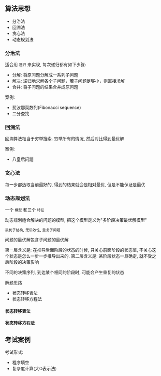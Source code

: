 ## 算法思想

- 分治法
- 回溯法
- 贪心法
- 动态规划法


### 分治法

适合用 `递归` 来实现, 每次递归都有如下步骤:

- 分解: 将原问题分解成一系列子问题
- 解决: 递归地求解各个子问题，若子问题足够小，则直接求解
- 合并: 将子问题的结果合并成原问题

案例:

- 斐波那契数列(Fibonacci sequence)
- 二分查找


### 回溯法

回溯算法相当于穷举搜索. 穷举所有的情况, 然后对比得到最优解

案例:

- 八皇后问题


### 贪心法

每一步都选取当前最好的, 得到的结果就会是相对最优, 但是不能保证是最优


### 动态规划法

一个 `模型` 和三个 `特征`

动态规划适合解决的问题的模型, 把这个模型定义为"多阶段决策最优解模型"

`最优子结构`, `无后效性`, `重复子问题`

问题的最优解包含子问题的最优解

第一层含义是: 在推导后面阶段的状态的时候, 只关心前面阶段的状态值, 不关心这个状态是怎么一步一步推导出来的. 第二层含义是: 某阶段状态一旦确定, 就不受之后阶段的决策影响

不同的决策序列, 到达某个相同的阶段时, 可能会产生重复的状态


解题思路

- 状态转移表法
- 状态转移方程法

#### 状态转移表法

#### 状态转移方程法



## 考试案例

考试形式:

- 程序填空
- 复杂度计算(大O表示法)

